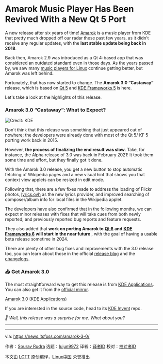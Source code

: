[#]: subject: "Amarok Music Player Has Been Revived With a New Qt 5 Port"
[#]: via: "https://news.itsfoss.com/amarok-3-0/"
[#]: author: "Sourav Rudra https://news.itsfoss.com/author/sourav/"
[#]: collector: "lujun9972/lctt-scripts-1705972010"
[#]: translator: " "
[#]: reviewer: " "
[#]: publisher: " "
[#]: url: " "

Amarok Music Player Has Been Revived With a New Qt 5 Port
======
A new release after six years of time!
[Amarok][1] is a music player from KDE that pretty much dropped off our radar these past few years, as it didn't receive any regular updates, with the **last stable update being back in 2018**.

Back then, Amarok 2.9 was introduced as a Qt 4-based app that was considered an outdated standard even in those days. As the years passed by, we saw many [music players for Linux][2] continue getting better, but Amarok was left behind.

Fortunately, that has now started to change. The **Amarok 3.0 “Castaway”** release, which is based on [Qt 5][3] and [KDE Frameworks 5][4] is here.

Let's take a look at the highlights of this release.

### Amarok 3.0 “Castaway”: What to Expect?

![Credit: KDE][5]

Don't think that this release was something that just appeared out of nowhere; the developers were already done with most of the Qt 5/ KF 5 porting work back in 2015.

However, **the process of finalizing the end result was slow**. Take, for instance, the Alpha release of 3.0 was back in February 2021! It took them some time and effort, but they finally got it done.

With the Amarok 3.0 release, you get a new button to stop automatic fetching of Wikipedia pages and a new visual hint that shows you that context view applets can be resized in edit mode.

Following that, there are a few fixes made to address the loading of Flickr photos, [lyrics.ovh][6] as the new lyrics provider, and improved searching of composer/album info for local files in the Wikipedia applet.

The developers have also confirmed that in the following months, we can expect minor releases with fixes that will take cues from both newly reported, and previously reported bug reports and feature requests.

They also added that **work on porting Amarok to** [**Qt 6**][7] **and** [**KDE Frameworks 6**][8] **will start in the near future** , with the goal of having a usable beta release sometime in 2024.

There are plenty of other bug fixes and improvements with the 3.0 release too, you can learn about those in the official [release blog][9] and the [changelogs][10].

### 📥 Get Amarok 3.0

The most straightforward way to get this release is from [KDE Applications][11]. You can also get it from the [official mirror][12].

[Amarok 3.0 (KDE Applications)][11]

If you are interested in the source code, head to its [KDE Invent][13] repo.

_💬 Well, this release was a surprise for me. What about you?_

* * *

--------------------------------------------------------------------------------

via: https://news.itsfoss.com/amarok-3-0/

作者：[Sourav Rudra][a]
选题：[lujun9972][b]
译者：[译者ID](https://github.com/译者ID)
校对：[校对者ID](https://github.com/校对者ID)

本文由 [LCTT](https://github.com/LCTT/TranslateProject) 原创编译，[Linux中国](https://linux.cn/) 荣誉推出

[a]: https://news.itsfoss.com/author/sourav/
[b]: https://github.com/lujun9972
[1]: https://amarok.kde.org/
[2]: https://itsfoss.com/best-music-players-linux/
[3]: https://doc.qt.io/qt-5/qt5-intro.html
[4]: https://kde.org/announcements/frameworks/5/5.0.0/
[5]: https://news.itsfoss.com/content/images/2024/04/Amarok_3.0.png
[6]: https://lyrics.ovh/
[7]: https://www.qt.io/product/qt6
[8]: https://kde.org/announcements/frameworks/6/6.1.0/
[9]: https://blogs.kde.org/2024/04/29/amarok-3.0-castaway-released/
[10]: https://invent.kde.org/multimedia/amarok/-/blob/master/ChangeLog
[11]: https://apps.kde.org/amarok/
[12]: https://download.kde.org/stable/amarok/3.0.0/
[13]: https://invent.kde.org/multimedia/amarok
